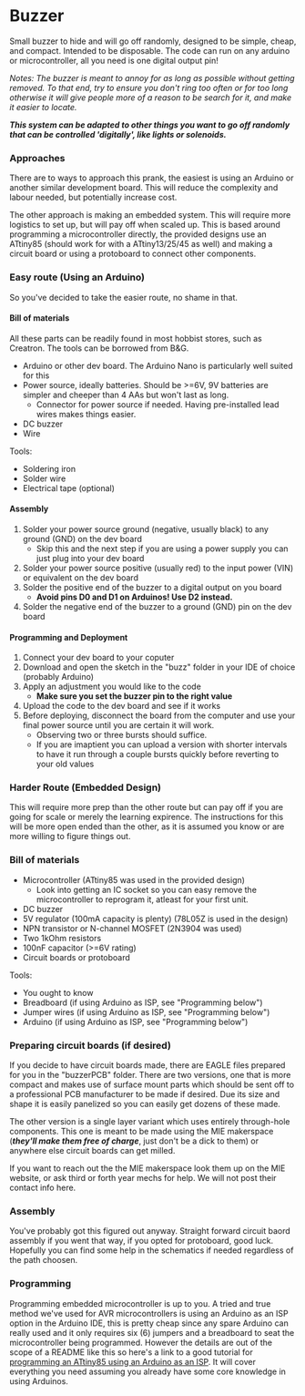 # Buzzer
Small buzzer to hide and will go off randomly, designed to be simple, cheap, and compact. Intended to be disposable.
The code can run on any arduino or microcontroller, all you need is one digital output pin!

_Notes: The buzzer is meant to annoy for as long as possible without getting removed. To that end, try to ensure you don't ring too often or for too long otherwise it will give people more of a reason to be search for it, and make it easier to locate._

**_This system can be adapted to other things you want to go off randomly that can be controlled 'digitally', like lights or solenoids._**

### Approaches
There are to ways to approach this prank, the easiest is using an Arduino or another similar development board. This will reduce the complexity and labour needed, but potentially increase cost.

The other approach is making an embedded system. This will require more logistics to set up, but will pay off when scaled up. This is based around programming a microcontroller directly, the provided designs use an ATtiny85 (should work for with a ATtiny13/25/45 as well) and making a circuit board or using a protoboard to connect other components.

### Easy route (Using an Arduino)
So you've decided to take the easier route, no shame in that.

#### Bill of materials
All these parts can be readily found in most hobbist stores, such as Creatron. The tools can be borrowed from B&G.
- Arduino or other dev board. The Arduino Nano is particularly well suited for this
- Power source, ideally batteries. Should be >=6V, 9V batteries are simpler and cheeper than 4 AAs but won't last as long.
  - Connector for power source if needed. Having pre-installed lead wires makes things easier.
- DC buzzer
- Wire

Tools:
- Soldering iron
- Solder wire
- Electrical tape (optional)

#### Assembly
1. Solder your power source ground (negative, usually black) to any ground (GND) on the dev board
   - Skip this and the next step if you are using a power supply you can just plug into your dev board
2. Solder your power source positive (usually red) to the input power (VIN) or equivalent on the dev board
3. Solder the positive end of the buzzer to a digital output on you board
   - **Avoid pins D0 and D1 on Arduinos! Use D2 instead.**
4. Solder the negative end of the buzzer to a ground (GND) pin on the dev board

#### Programming and Deployment
1. Connect your dev board to your coputer
2. Download and open the sketch in the "buzz" folder in your IDE of choice (probably Arduino)
3. Apply an adjustment you would like to the code
   - **Make sure you set the buzzer pin to the right value**
4. Upload the code to the dev board and see if it works
5. Before deploying, disconnect the board from the computer and use your final power source until you are certain it will work.
   - Observing two or three bursts should suffice.
   - If you are imaptient you can upload a version with shorter intervals to have it run through a couple bursts quickly before reverting to your old values

### Harder Route (Embedded Design)
This will require more prep than the other route but can pay off if you are going for scale or merely the learning expirence. The instructions for this will be more open ended than the other, as it is assumed you know or are more willing to figure things out.

### Bill of materials
- Microcontroller (ATtiny85 was used in the provided design)
  - Look into getting an IC socket so you can easy remove the microcontroller to reprogram it, atleast for your first unit.
- DC buzzer
- 5V regulator (100mA capacity is plenty) (78L05Z is used in the design)
- NPN transistor or N-channel MOSFET (2N3904 was used)
- Two 1kOhm resistors
- 100nF capacitor (>=6V rating)
- Circuit boards or protoboard

Tools:
- You ought to know
- Breadboard (if using Arduino as ISP, see "Programming below")
- Jumper wires (if using Arduino as ISP, see "Programming below")
- Arduino (if using Arduino as ISP, see "Programming below")

### Preparing circuit boards (if desired)
If you decide to have circuit boards made, there are EAGLE files prepared for you in the "buzzerPCB" folder. There are two versions, one that is more compact and makes use of surface mount parts which should be sent off to a professional PCB manufacturer to be made if desired. Due its size and shape it is easily panelized so you can easily get dozens of these made.

The other version is a single layer variant which uses entirely through-hole components. This one is meant to be made using the MIE makerspace (**_they'll make them free of charge_**, just don't be a dick to them) or anywhere else circuit boards can get milled. 

If you want to reach out the the MIE makerspace look them up on the MIE website, or ask third or forth year mechs for help. We will not post their contact info here.

### Assembly
You've probably got this figured out anyway. Straight forward circuit baord assembly if you went that way, if you opted for protoboard, good luck. Hopefully you can find some help in the schematics if needed regardless of the path choosen.

### Programming
Programming embedded microcontroller is up to you. A tried and true method we've used for AVR microcontrollers is using an Arduino as an ISP option in the Arduino IDE, this is pretty cheap since any spare Arduino can really used and it only requires six (6) jumpers and a breadboard to seat the microcontroller being programmed. However the details are out of the scope of a README like this so here's a link to a good tutorial for [programming an ATtiny85 using an Arduino as an ISP](https://create.arduino.cc/projecthub/arjun/programming-attiny85-with-arduino-uno-afb829). It will cover everything you need assuming you already have some core knowledge in using Arduinos.

